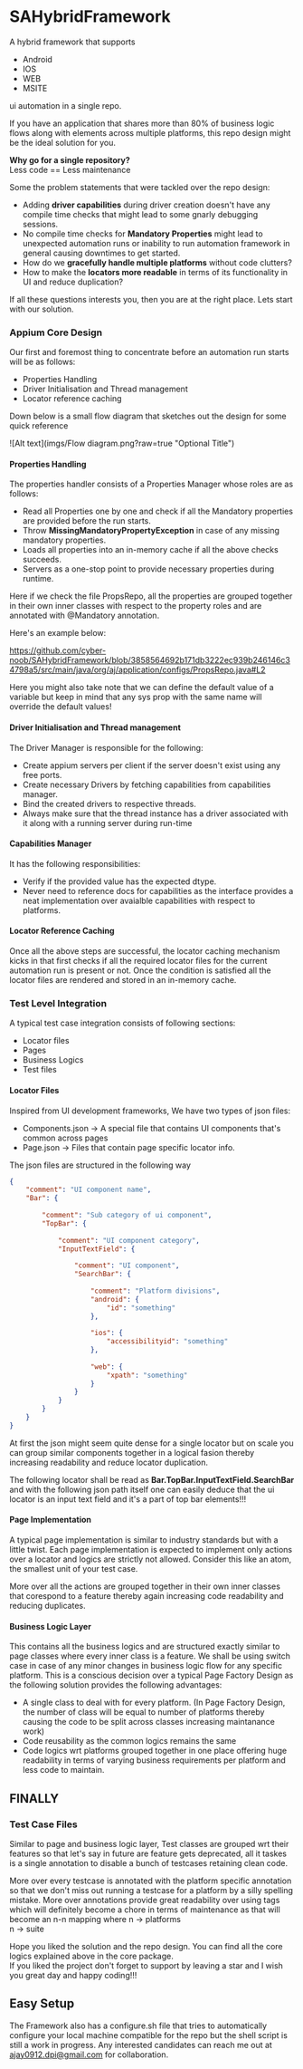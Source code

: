 # SAHybridFramework

A hybrid framework that supports
* Android
* IOS
* WEB
* MSITE

ui automation in a single repo.

If you have an application that shares more than 80% of business logic flows along 
with elements across multiple platforms, this repo design might be the ideal solution 
for you.

**Why go for a single repository?**  
Less code == Less maintenance

Some the problem statements that were tackled over the repo design:
* Adding **driver capabilities** during driver creation doesn't have any compile time checks 
that might lead to some gnarly debugging sessions.
* No compile time checks for **Mandatory Properties** might lead to unexpected 
automation runs or inability to run automation framework in general causing 
downtimes to get started.
* How do we **gracefully handle multiple platforms** without code clutters?
* How to make the **locators more readable** in terms of its functionality in UI and reduce duplication?

If all these questions interests you, then you are at the right place. Lets start with our solution.

### Appium Core Design

Our first and foremost thing to concentrate before an automation run starts will be as follows:
* Properties Handling
* Driver Initialisation and Thread management
* Locator reference caching

Down below is a small flow diagram that sketches out the design for some quick reference

![Alt text](imgs/Flow diagram.png?raw=true "Optional Title")

#### Properties Handling

The properties handler consists of a Properties Manager whose roles are as follows:
* Read all Properties one by one and check if all the Mandatory properties are 
provided before the run starts.
* Throw **MissingMandatoryPropertyException** in case of any missing mandatory properties.
* Loads all properties into an in-memory cache if all the above checks succeeds.
* Servers as a one-stop point to provide necessary properties during runtime.

Here if we check the file PropsRepo, all the properties are grouped together in their 
own inner classes with respect to the property roles and are annotated with @Mandatory annotation.

Here's an example below:

https://github.com/cyber-noob/SAHybridFramework/blob/3858564692b171db3222ec939b246146c34798a5/src/main/java/org/aj/application/configs/PropsRepo.java#L2

Here you might also take note that we can define the default value of a variable but 
keep in mind that any sys prop with the same name will override the default values!

#### Driver Initialisation and Thread management

The Driver Manager is responsible for the following:
* Create appium servers per client if the server doesn't exist using any free ports.
* Create necessary Drivers by fetching capabilities from capabilities manager.
* Bind the created drivers to respective threads.
* Always make sure that the thread instance has a driver associated with it along 
with a running server during run-time

#### Capabilities Manager

It has the following responsibilities:
* Verify if the provided value has the expected dtype.
* Never need to reference docs for capabilities as the interface provides a neat 
implementation over avaialble capabilities with respect to platforms.

#### Locator Reference Caching

Once all the above steps are successful, the locator caching mechanism kicks in 
that first checks if all the required locator files for the current automation run is present or not.
Once the condition is satisfied all the locator files are rendered and stored in an in-memory cache.

### Test Level Integration

A typical test case integration consists of following sections:
* Locator files
* Pages
* Business Logics
* Test files

#### Locator Files

Inspired from UI development frameworks, We have two types of json files:
* Components.json -> A special file that contains UI components that's common across pages
* Page.json -> Files that contain page specific locator info.

The json files are structured in the following way

```json
{
    "comment": "UI component name", 
    "Bar": {
        
        "comment": "Sub category of ui component",
        "TopBar": {
            
            "comment": "UI component category",
            "InputTextField": {
                
                "comment": "UI component",
                "SearchBar": {
                    
                    "comment": "Platform divisions",
                    "android": {
                        "id": "something"
                    },
                    
                    "ios": {
                        "accessibilityid": "something"
                    },
                    
                    "web": {
                        "xpath": "something"
                    }
                }
            }
        }
    }
}
```

At first the json might seem quite dense for a single locator but on scale you can group 
similar components together in a logical fasion thereby increasing readability and reduce locator 
duplication.

The following locator shall be read as **Bar.TopBar.InputTextField.SearchBar** and with the 
following json path itself one can easily deduce that the ui locator is an input text field and
it's a part of top bar elements!!!

#### Page Implementation

A typical page implementation is similar to industry standards but with a little twist.
Each page implementation is expected to implement only actions over a locator and logics are strictly not allowed.
Consider this like an atom, the smallest unit of your test case.

More over all the actions are grouped together in their own inner classes that corespond to a feature thereby 
again increasing code readability and reducing duplicates.

#### Business Logic Layer

This contains all the business logics and are structured exactly similar to page classes where every
inner class is a feature. We shall be using switch case in case of any minor changes in business logic flow for any specific platform.
This is a conscious decision over a typical Page Factory Design as the following solution provides the following advantages:
* A single class to deal with for every platform. (In Page Factory Design, the number of class will be equal to number of platforms thereby 
causing the code to be split across classes increasing maintanance work)
* Code reusability as the common logics remains the same
* Code logics wrt platforms grouped together in one place offering huge readability in terms of varying business requirements per platform and 
less code to maintain.

## FINALLY
### Test Case Files

Similar to page and business logic layer, Test classes are grouped wrt their features so that let's say in future are feature gets deprecated,
all it taskes is a single annotation to disable a bunch of testcases retaining clean code.

More over every testcase is annotated with the platform specific annotation so that we don't miss out running a testcase for a platform by a silly spelling mistake.
More over annotations provide great readability over using tags which will definitely become a chore in terms of maintenance as that will become an n-n mapping where
n -> platforms  
n -> suite

Hope you liked the solution and the repo design. You can find all the core logics explained above in the core package.  
If you liked the project don't forget to support by leaving a star and I wish you great day and happy coding!!!

## Easy Setup

The Framework also has a configure.sh file that tries to automatically configure your local machine compatible for the repo but the shell script is still a work in progress.
Any interested candidates can reach me out at ajay0912.dpi@gmail.com for collaboration.